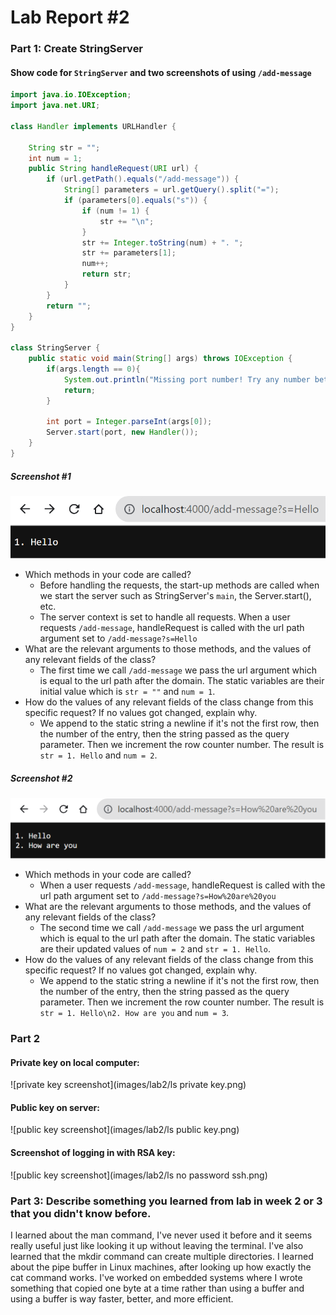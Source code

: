 # Lab Report #2

### Part 1: Create StringServer

#### Show code for `StringServer` and two screenshots of using `/add-message`

```java
import java.io.IOException;
import java.net.URI;

class Handler implements URLHandler {
    
    String str = "";
    int num = 1;
    public String handleRequest(URI url) {
        if (url.getPath().equals("/add-message")) {
            String[] parameters = url.getQuery().split("=");
            if (parameters[0].equals("s")) {
                if (num != 1) {
                    str += "\n";
                }
                str += Integer.toString(num) + ". ";
                str += parameters[1];
                num++;
                return str;
            }
        }
        return "";
    }
}

class StringServer {
    public static void main(String[] args) throws IOException {
        if(args.length == 0){
            System.out.println("Missing port number! Try any number between 1024 to 49151");
            return;
        }

        int port = Integer.parseInt(args[0]);
        Server.start(port, new Handler());
    }
}
```

##### Screenshot #1

![screenshot 1](images/lab2/add-message-1.png)

- Which methods in your code are called?
  - Before handling the requests, the start-up methods are called when we start the server such as 
    StringServer's `main`, the Server.start(), etc.
  - The server context is set to handle all requests. When a user requests `/add-message`, handleRequest is called
    with the url path argument set to `/add-message?s=Hello`
- What are the relevant arguments to those methods, and the values of any relevant fields of the class?
  - The first time we call `/add-message` we pass the url argument which is equal to the url path after the domain. The 
    static variables are their initial value which is `str = ""` 
    and `num = 1`.
- How do the values of any relevant fields of the class change from this specific request? If no values got changed,
  explain why.
  - We append to the static string a newline if it's not the first row, then the number of the entry, then the 
    string passed as the query parameter. Then we increment the row counter number. The result is `str = 1. Hello` 
    and `num = 2`.

##### Screenshot #2

![screenshot 2](images/lab2/add-message-2.png)

- Which methods in your code are called?
  - When a user requests `/add-message`, handleRequest is called
    with the url path argument set to `/add-message?s=How%20are%20you`
- What are the relevant arguments to those methods, and the values of any relevant fields of the class?
  - The second time we call `/add-message` we pass the url argument which is equal to the url path after the domain. The
    static variables are their updated values of `num = 2` and `str = 1. Hello`.
- How do the values of any relevant fields of the class change from this specific request? If no values got changed,
  explain why.
  - We append to the static string a newline if it's not the first row, then the number of the entry, then the
    string passed as the query parameter. Then we increment the row counter number. The result is `str = 1. Hello\n2.
    How are you`
    and `num = 3`.

### Part 2

#### Private key on local computer:

![private key screenshot](images/lab2/ls private key.png)

#### Public key on server:

![public key screenshot](images/lab2/ls public key.png)

#### Screenshot of logging in with RSA key:

![public key screenshot](images/lab2/ls no password ssh.png)

### Part 3: Describe something you learned from lab in week 2 or 3 that you didn't know before.

I learned about the man command, I've never used it before and it seems really useful just like looking it up 
without leaving the terminal. I've also learned that the mkdir command can create multiple directories. I learned 
about the pipe buffer in Linux machines, after looking up how exactly the cat command works. I've worked on embedded 
systems where I wrote something that copied one byte at a time rather than using a buffer and using a buffer is way 
faster, better, and more efficient.